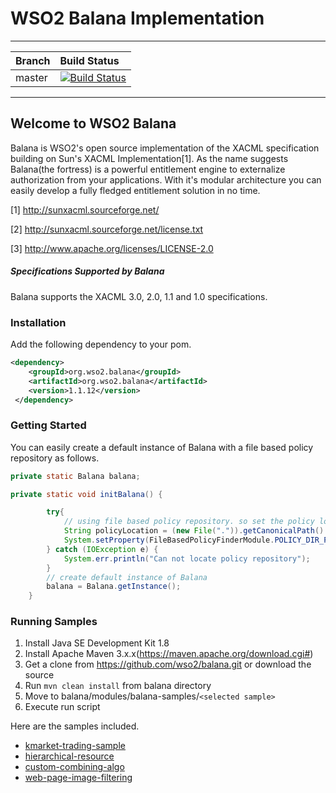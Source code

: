 WSO2 Balana Implementation
==========================

---

|  Branch | Build Status |
| :------------ |:-------------
| master      | [![Build Status](https://wso2.org/jenkins/buildStatus/icon?job=forked-dependencies/wso2-balana)](https://wso2.org/jenkins/job/forked-dependencies/wso2-balana) |

---

## Welcome to WSO2 Balana
Balana is WSO2's open source implementation of the XACML specification building on Sun's XACML Implementation[1]. As the name suggests Balana(the fortress) is a powerful entitlement engine to externalize authorization from your applications. With it's modular architecture you can easily develop a fully fledged entitlement solution in no time.

[1] http://sunxacml.sourceforge.net/

[2] http://sunxacml.sourceforge.net/license.txt

[3] http://www.apache.org/licenses/LICENSE-2.0

##### Specifications Supported by Balana
Balana supports the XACML 3.0, 2.0, 1.1 and 1.0 specifications.

### Installation
Add the following dependency to your pom.
```xml
<dependency>
    <groupId>org.wso2.balana</groupId>
    <artifactId>org.wso2.balana</artifactId>
    <version>1.1.12</version>
 </dependency>
```

### Getting Started
You can easily create a default instance of Balana with a file based policy repository as follows.

```java
private static Balana balana;

private static void initBalana() {

        try{
            // using file based policy repository. so set the policy location as system property
            String policyLocation = (new File(".")).getCanonicalPath() + File.separator + "resources";
            System.setProperty(FileBasedPolicyFinderModule.POLICY_DIR_PROPERTY, policyLocation);
        } catch (IOException e) {
            System.err.println("Can not locate policy repository");
        }
        // create default instance of Balana
        balana = Balana.getInstance();
    }
```

### Running Samples
1) Install Java SE Development Kit 1.8
2) Install Apache Maven 3.x.x(https://maven.apache.org/download.cgi#)
3) Get a clone from https://github.com/wso2/balana.git or download the source
4) Run ``mvn clean install`` from balana directory
5) Move to balana/modules/balana-samples/`<selected sample>`
6) Execute run script

Here are the samples included.

* [kmarket-trading-sample](modules/balana-samples/kmarket-trading-sample)
* [hierarchical-resource](modules/balana-samples/hierarchical-resource)
* [custom-combining-algo](modules/balana-samples/custom-combining-algo)
* [web-page-image-filtering](modules/balana-samples/web-page-image-filtering)


